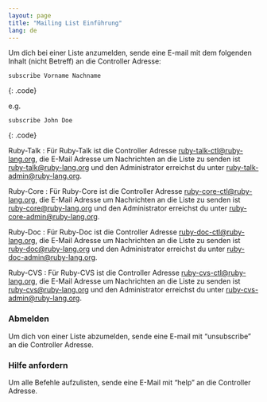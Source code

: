 ```yaml
---
layout: page
title: "Mailing List Einführung"
lang: de
---
```


Um dich bei einer Liste anzumelden, sende eine E-mail mit dem folgenden
Inhalt (nicht Betreff) an die Controller Adresse:

    subscribe Vorname Nachname
{: .code}

e.g.

    subscribe John Doe
{: .code}

Ruby-Talk
: Für Ruby-Talk ist die Controller Adresse
  [ruby-talk-ctl@ruby-lang.org](mailto:ruby-talk-ctl@ruby-lang.org), die
  E-Mail Adresse um Nachrichten an die Liste zu senden ist
  [ruby-talk@ruby-lang.org](mailto:ruby-talk@ruby-lang.org) und den
  Administrator erreichst du unter
  [ruby-talk-admin@ruby-lang.org](mailto:ruby-talk-admin@ruby-lang.org).

Ruby-Core
: Für Ruby-Core ist die Controller Adresse
  [ruby-core-ctl@ruby-lang.org](mailto:ruby-core-ctl@ruby-lang.org), die
  E-Mail Adresse um Nachrichten an die Liste zu senden ist
  [ruby-core@ruby-lang.org](mailto:ruby-core@ruby-lang.org) und den
  Administrator erreichst du unter
  [ruby-core-admin@ruby-lang.org](mailto:ruby-core-admin@ruby-lang.org).

Ruby-Doc
: Für Ruby-Doc ist die Controller Adresse
  [ruby-doc-ctl@ruby-lang.org](mailto:ruby-doc-ctl@ruby-lang.org), die
  E-Mail Adresse um Nachrichten an die Liste zu senden ist
  [ruby-doc@ruby-lang.org](mailto:ruby-doc@ruby-lang.org) und den
  Administrator erreichst du unter
  [ruby-doc-admin@ruby-lang.org](mailto:ruby-doc-admin@ruby-lang.org).

Ruby-CVS
: Für Ruby-CVS ist die Controller Adresse
  [ruby-cvs-ctl@ruby-lang.org](mailto:ruby-cvs-ctl@ruby-lang.org), die
  E-Mail Adresse um Nachrichten an die Liste zu senden ist
  [ruby-cvs@ruby-lang.org](mailto:ruby-cvs@ruby-lang.org) und den
  Administrator erreichst du unter
  [ruby-cvs-admin@ruby-lang.org](mailto:ruby-cvs-admin@ruby-lang.org).

### Abmelden

Um dich von einer Liste abzumelden, sende eine E-mail mit “unsubscribe”
an die Controller Adresse.

### Hilfe anfordern

Um alle Befehle aufzulisten, sende eine E-Mail mit “help” an die
Controller Adresse.

